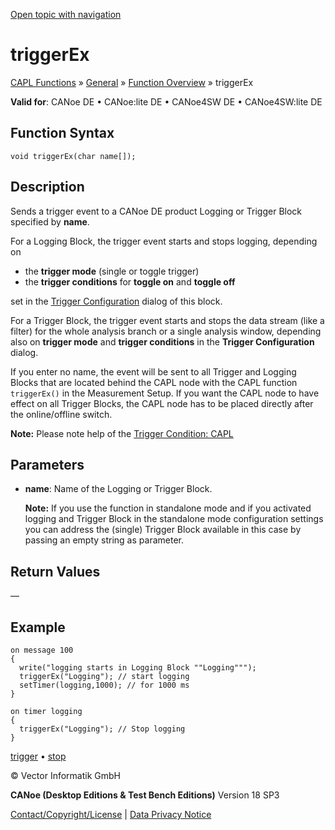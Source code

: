 [Open topic with navigation](../../../../../CANoeDEFamily.htm#Topics/CAPLFunctions/Other/Functions/CAPLfunctionTriggerEx.md)

# triggerEx

[CAPL Functions](../../CAPLfunctions.md) » [General](../CAPLGeneralStartPage.md) » [Function Overview](../CAPLfunctionsGeneralOverview.md) » triggerEx

**Valid for**: CANoe DE • CANoe:lite DE • CANoe4SW DE • CANoe4SW:lite DE

## Function Syntax

```plaintext
void triggerEx(char name[]);
```

## Description

Sends a trigger event to a CANoe DE product Logging or Trigger Block specified by **name**.

For a Logging Block, the trigger event starts and stops logging, depending on

- the **trigger mode** (single or toggle trigger)
- the **trigger conditions** for **toggle on** and **toggle off**

set in the [Trigger Configuration](../../../CANoeCANalyzer/FunctionBlocks/Trigger/TriggerConfiguration.md) dialog of this block.

For a Trigger Block, the trigger event starts and stops the data stream (like a filter) for the whole analysis branch or a single analysis window, depending also on **trigger mode** and **trigger conditions** in the **Trigger Configuration** dialog.

If you enter no name, the event will be sent to all Trigger and Logging Blocks that are located behind the CAPL node with the CAPL function `triggerEx()` in the Measurement Setup. If you want the CAPL node to have effect on all Trigger Blocks, the CAPL node has to be placed directly after the online/offline switch.

**Note:** Please note help of the [Trigger Condition: CAPL](../../../CANoeCANalyzer/FunctionBlocks/Trigger/TriggerConditionCAPL.md)

## Parameters

- **name**: Name of the Logging or Trigger Block.

  **Note:** If you use the function in standalone mode and if you activated logging and Trigger Block in the standalone mode configuration settings you can address the (single) Trigger Block available in this case by passing an empty string as parameter.

## Return Values

—

## Example

```plaintext
on message 100 
{
  write("logging starts in Logging Block ""Logging""");
  triggerEx("Logging"); // start logging
  setTimer(logging,1000); // for 1000 ms
}

on timer logging
{
  triggerEx("Logging"); // Stop logging
}
```

[trigger](CAPLfunctionTrigger.md) • [stop](CAPLfunctionStop.md)

© Vector Informatik GmbH

**CANoe (Desktop Editions & Test Bench Editions)** Version 18 SP3

[Contact/Copyright/License](../../../Shared/ContactCopyrightLicense.md) | [Data Privacy Notice](https://www.vector.com/int/en/company/get-info/privacy-policy/)
